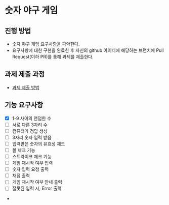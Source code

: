 # 숫자 야구 게임
## 진행 방법
* 숫자 야구 게임 요구사항을 파악한다.
* 요구사항에 대한 구현을 완료한 후 자신의 github 아이디에 해당하는 브랜치에 Pull Request(이하 PR)를 통해 과제를 제출한다.

## 과제 제출 과정
* [과제 제출 방법](https://github.com/next-step/nextstep-docs/tree/master/precourse)

## 기능 요구사항
- [x] 1-9 사이의 랜덤한 수
- [ ] 서로 다른 3자리 수
- [ ] 컴퓨터가 정답 생성
- [ ] 3자리 숫자 입력 받음
- [ ] 입력받은 숫자의 유효성 체크
- [ ] 볼 체크 기능
- [ ] 스트라이크 체크 기능
- [ ] 게임 재시작 여부 입력
- [ ] 숫자 입력 요청 출력
- [ ] 채점 출력
- [ ] 게임 재시작 여부 안내 출력
- [ ] 잘못된 입력 시, Error 출력
- 

